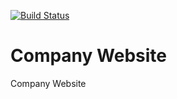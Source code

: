 [![Build Status](https://travis-ci.org/thecodezoe/company-website.svg?branch=master)](https://travis-ci.org/thecodezoe/company-website)
# Company Website
Company Website
